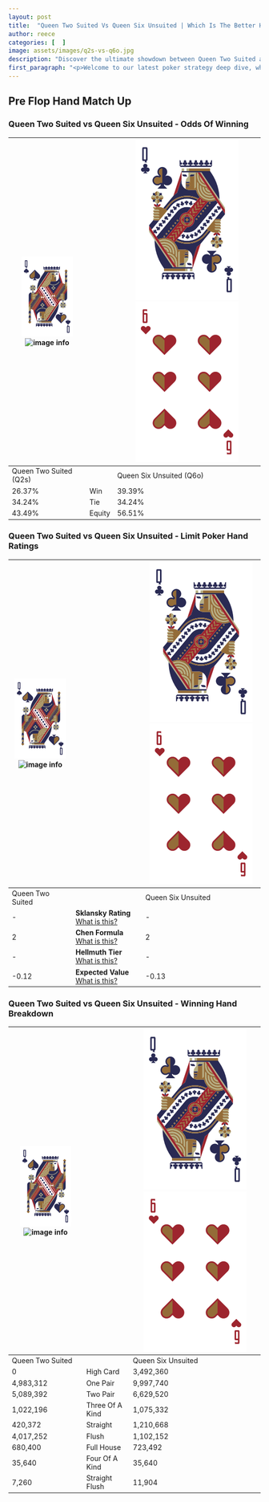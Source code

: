 ```yaml
---
layout: post
title:  "Queen Two Suited Vs Queen Six Unsuited | Which Is The Better Hand In Poker? A Complete Guide"
author: reece
categories: [  ]
image: assets/images/q2s-vs-q6o.jpg
description: "Discover the ultimate showdown between Queen Two Suited and Queen Six Unsuited in poker! Uncover the odds, strategies, and scenarios where one hand triumphs over the other. Get ready to up your poker game with this thrilling analysis."
first_paragraph: "<p>Welcome to our latest poker strategy deep dive, where we're pitting two distinct hands against each other in a high-stakes showdown: Queen Two Suited vs Queen Six Unsuited.</p><p>In the dynamic world of poker, every decision counts, and knowing which hand holds the upper hand is key to your success at the table.</p><p>In this article, we'll dissect these two hands, explore the scenarios where one dominates the other, and equip you with the knowledge to make strategic choices that can tip the odds in your favor.</p><p>Get ready to unravel the intriguing dynamics of these poker hands and elevate your game to new heights.</p>"
---
```




[comment]: # (sp0)

## Pre Flop Hand Match Up

<div class="table hand-ratings" markdown="1"> 



### Queen Two Suited vs Queen Six Unsuited - Odds Of Winning


    
| ![image info](assets/images/hand1/Q.png) ![image info](assets/images/hand1/2s.png) |  | ![image info](assets/images/hand2/Q.png) ![image info](assets/images/hand2/6o.png) |
| -------- | -------- | -------- |
| Queen Two Suited (Q2s) |  | Queen Six Unsuited (Q6o) |
| 26.37% | Win | 39.39% |
| 34.24% | Tie | 34.24% |
| 43.49% | Equity | 56.51% |




[comment]: # (sp1)



### Queen Two Suited vs Queen Six Unsuited - Limit Poker Hand Ratings


    
| ![image info](assets/images/hand1/Q.png) ![image info](assets/images/hand1/2s.png) |  | ![image info](assets/images/hand2/Q.png) ![image info](assets/images/hand2/6o.png) |
| -------- | -------- | -------- |
| Queen Two Suited |  | Queen Six Unsuited |
| - | **Sklansky Rating** [What is this?](/sklansky-rating-explained) | - |
| 2 | **Chen Formula** [What is this?](/chen-formula-explained) | 2 |
| - | **Hellmuth Tier** [What is this?](/Hellmuth-tier-explained) | - |
| -0.12 | **Expected Value** [What is this?](/expected-value-explained) | -0.13 |




[comment]: # (sp2)



### Queen Two Suited vs Queen Six Unsuited - Winning Hand Breakdown


    
| ![image info](assets/images/hand1/Q.png) ![image info](assets/images/hand1/2s.png) |  | ![image info](assets/images/hand2/Q.png) ![image info](assets/images/hand2/6o.png) |
| -------- | -------- | -------- |
| Queen Two Suited |  | Queen Six Unsuited |
| 0 | High Card | 3,492,360 |
| 4,983,312 | One Pair | 9,997,740 |
| 5,089,392 | Two Pair | 6,629,520 |
| 1,022,196 | Three Of A Kind | 1,075,332 |
| 420,372 | Straight | 1,210,668 |
| 4,017,252 | Flush | 1,102,152 |
| 680,400 | Full House | 723,492 |
| 35,640 | Four Of A Kind | 35,640 |
| 7,260 | Straight Flush | 11,904 |




[comment]: # (sp3)



</div>

[comment]: # (sp4)



[comment]: # (sp5)

